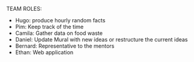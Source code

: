 TEAM ROLES:

- Hugo: produce hourly random facts
- Pim: Keep track of the time
- Camila: Gather data on food waste
- Daniel: Update Mural with new ideas or restructure the current ideas
- Bernard: Representative to the mentors
- Ethan: Web application 
